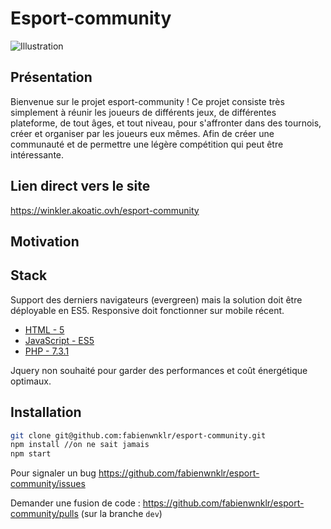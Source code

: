 # Esport-community

![Illustration](https://www.erenumerique.fr/wp-content/uploads/2018/09/esport.jpg)

## Présentation

Bienvenue sur le projet esport-community ! Ce projet consiste très simplement à réunir les joueurs de différents jeux,
de différentes plateforme, de tout âges, et tout niveau, pour s'affronter dans des tournois, créer et organiser par 
les joueurs eux mêmes. Afin de créer une communauté et de permettre une légère compétition qui peut être intéressante.

## Lien direct vers le site

https://winkler.akoatic.ovh/esport-community

## Motivation



## Stack

Support des derniers navigateurs (evergreen) mais la solution doit être déployable en ES5. Responsive doit fonctionner sur mobile récent.

- [HTML - 5](https://developer.mozilla.org/en-US/docs/Web/HTML)
- [JavaScript - ES5](https://www.javascript.com/)
- [PHP - 7.3.1](https://php.net/)

Jquery non souhaité pour garder des performances et coût énergétique optimaux.

## Installation 

```bash
git clone git@github.com:fabienwnklr/esport-community.git
npm install //on ne sait jamais
npm start 
```

Pour signaler un bug https://github.com/fabienwnklr/esport-community/issues

Demander une fusion de code : https://github.com/fabienwnklr/esport-community/pulls (sur la branche `dev`)